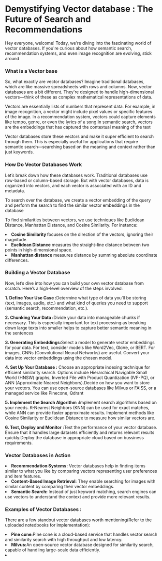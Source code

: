 <h1> Demystifying Vector database : The Future of Search and Recommendations</h1>
<p>Hey everyone, welcome! Today, we're diving into the fascinating world of vector databases. If you're curious about how semantic search, recommendation systems, and even image recognition are evolving, stick around<p>
<p></p>
<h3> What is a Vector base</h3>
<p> So, what exactly are vector databases? Imagine traditional databases, which are like massive spreadsheets with rows and columns. Now, vector databases are a bit different. They're designed to handle high-dimensional vectors—think of these as complex mathematical representations of data. </p>
<p></p>
<p>Vectors are essentially lists of numbers that represent data. For example, in image recognition, a vector might include pixel values or specific features of the image. In a recommendation system, vectors could capture elements like tempo, genre, or even the lyrics of a song.In semantic search, vectors are the embeddings that has captured the contextual meaning of the text</p>
<p>Vector databases store these vectors and make it super efficient to search through them. This is especially useful for applications that require semantic search—searching based on the meaning and context rather than just keywords.
</p>
<p></p>
<h3>How Do Vector Databases Work</h3>
<p>Let’s break down how these databases work. Traditional databases use row-based or column-based storage. But with vector databases, data is organized into vectors, and each vector is associated with an ID and metadata.</p>
<p> To search over the database, we create a vector embedding of the query and perform the search to find the similar vector embeddings in the database</p>
<p>To find similarities between vectors, we use techniques like Euclidean Distance, Manhattan Distance, and Cosine Similarity. For instance:</p>

<li><strong>Cosine Similarity </strong>focuses on the direction of the vectors, ignoring their magnitude.</li>
<li><strong>Euclidean Distance </strong>measures the straight-line distance between two points in high-dimensional space.</li>
<li><strong>Manhattan distance </strong>measures distance by summing absolute coordinate differences.</li>
<h3>Building a Vector Database</h3>
<p>Now, let’s dive into how you can build your own vector database from scratch. Here’s a high-level overview of the steps involved:</p>
<p><strong>1. Define Your Use Case :</strong>Determine what type of data you’ll be storing (text, images, audio, etc.) and what kind of queries you need to support (semantic search, recommendation, etc.).</p>
<p><strong>2. Chunking Your Data :</strong>Divide your data into manageable chunks if necessary. This is especially important for text processing as breaking down large texts into smaller helps to capture better semantic meaning in the sentences</p>
<p><strong>3. Generating Embeddings:</strong>Select a model to generate vector embeddings for your data. For text, consider models like Word2Vec, GloVe, or BERT. For images, CNNs (Convolutional Neural Networks) are useful. Convert your data into vector embeddings using the chosen model.</p>
<p><strong>4. Set Up Your Database :</strong> Choose an appropriate indexing technique for efficient similarity search. Options include Hierarchical Navigable Small World (HNSW) graphs, Inverted File with Product Quantization (IVF-PQ), or ANN (Approximate Nearest Neighbors).Decide on how you want to store your vectors. You can use open-source databases like Milvus or FAISS, or a managed service like Pinecone, Qdrant</p>
<p><strong>5. Implement the Search Algorithm :</strong>Implement search algorithms based on your needs. K-Nearest Neighbors (KNN) can be used for exact matches, while ANN can provide faster approximate results. Implement methods like Cosine Similarity or Euclidean Distance to measure how similar vectors are.</p>
<p><strong>6. Test, Deploy and Monitor :</strong>Test the performance of your vector database. Ensure that it handles large datasets efficiently and returns relevant results quickly.Deploy the database in appropriate cloud based on bussiness requirements.</p>
<h3>Vector Databases in Action</h3>
<li><strong>Recommendation Systems:</strong> Vector databases help in finding items similar to what you like by comparing vectors representing user preferences and item features.</li>
<li><strong>Content-Based Image Retrieval:</strong> They enable searching for images with similar content by comparing their vector embeddings.</li>
<li><strong>Semantic Search:</strong> Instead of just keyword matching, search engines can use vectors to understand the context and provide more relevant results.</li>
<h3>Examples of Vector Databases :</h3>
<p>There are a few standout vector databases worth mentioning(Refer to the uploaded notedbooks for implementation): </p>
<li><strong>Pine cone:</strong>Pine cone is a cloud-based service that handles vector search and similarity search with high throughput and low latency.</li>
<li><strong>Milvus:</strong>An open-source vector database designed for similarity search, capable of handling large-scale data efficiently.</li>
<li><strong>       </li>

